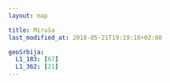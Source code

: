 ```yaml
---
layout: map

title: Miruša
last_modified_at: 2018-05-21T19:19:18+02:00

geoSrbija:
  L1_183: [67]
  L1_362: [21]
---
```

